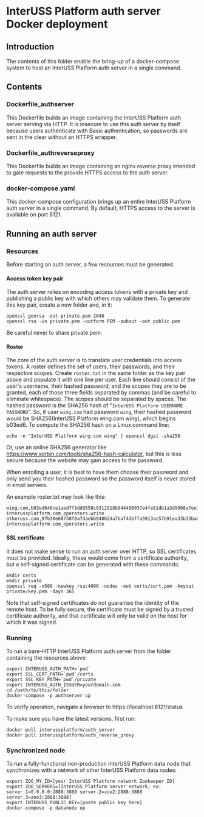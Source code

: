 # InterUSS Platform auth server Docker deployment

## Introduction

The contents of this folder enable the bring-up of a docker-compose system to
host an InterUSS Platform auth server in a single command.

## Contents

### Dockerfile_authserver

This Dockerfile builds an image containing the InterUSS Platform auth server serving via HTTP. It is
insecure to use this auth server by itself because users authenticate with Basic authentication, so
passwords are sent in the clear without an HTTPS wrapper.

### Dockerfile_authreverseproxy

This Dockerfile builds an image containing an nginx reverse proxy intended to
gate requests to the provide HTTPS access to the auth server.

### docker-compose.yaml

This docker-compose configuration brings up an entire InterUSS Platform auth server in a single
command.  By default, HTTPS access to the server is available on port 8121.

## Running an auth server

### Resources

Before starting an auth server, a few resources must be generated.

#### Access token key pair

The auth server relies on encoding access tokens with a private key and publishing a public key with
which others may validate them.  To generate this key pair, create a new folder and, in it:

```shell
openssl genrsa -out private.pem 2048
openssl rsa -in private.pem -outform PEM -pubout -out public.pem
```

Be careful never to share private.pem.

#### Roster

The core of the auth server is to translate user credentials into access tokens.  A roster defines
the set of users, their passwords, and their respective scopes.  Create `roster.txt` in the same
folder as the key pair above and populate it with one line per user.  Each line should consist of
the user's username, their hashed password, and the scopes they are to be granted, each of those
three fields separated by commas (and be careful to eliminate whitespace).  The scopes should be
separated by spaces.  The hashed password is the SHA256 hash of
"`InterUSS Platform USERNAME PASSWORD`".  So, if user `wing.com` had password `wing`, their hashed
password would be SHA256(InterUSS Platform wing.com wing), which begins b03ed6.  To compute the
SHA256 hash on a Linux command line:

```shell
echo -n "InterUSS Platform wing.com wing" | openssl dgst -sha256
```

Or, use an online SHA256 generator like https://www.xorbin.com/tools/sha256-hash-calculator, but
this is less secure because the website may gain access to the password.

When enrolling a user, it is best to have them choose their password and only send you their hashed
password so the password itself is never stored in email servers.

An example roster.txt may look like this:

```
wing.com,b03ed640ce1aed7f1dd9558c9312918b944496937e4fe81db1a3d9968a7ee1d0,interussplatform.com_operators.read interussplatform.com_operators.write
otheruss.com,97b30e68738f0a7daebb94862da7baf4dbffa5913ac57b91ea33b33baee26573,interussplatform.com_operators.read interussplatform.com_operators.write
```

#### SSL certificate

It does not make sense to run an auth server over HTTP, so SSL certificates must be provided.
Ideally, these would come from a certificate authority, but a self-signed certificate can be
generated with these commands:

```shell
mkdir certs
mkdir private
openssl req -x509 -newkey rsa:4096 -nodes -out certs/cert.pem -keyout private/key.pem -days 365
```

Note that self-signed certificates do not guarantee the identity of the remote
host. To be fully secure, the certificate must be signed by a trusted
certificate authority, and that certificate will only be valid on the host for
which it was signed.

### Running

To run a bare-HTTP InterUSS Platform auth server from the folder containing the resources above:

```shell
export INTERUSS_AUTH_PATH=`pwd`
export SSL_CERT_PATH=`pwd`/certs
export SSL_KEY_PATH=`pwd`/private
export INTERUSS_AUTH_ISSUER=yourdomain.com
cd /path/to/this/folder
docker-compose -p authserver up
```

To verify operation, navigate a browser to https://localhost:8121/status

To make sure you have the latest versions, first run:

```shell
docker pull interussplatform/auth_server
docker pull interussplatform/auth_reverse_proxy
```

### Synchronized node

To run a fully-functional non-production InterUSS Platform data node that
synchronizes with a network of other InterUSS Platform data nodes:

```shell
export ZOO_MY_ID=[your InterUSS Platform network Zookeeper ID]
export ZOO_SERVERS=[InterUSS Platform server network; ex: server.1=0.0.0.0:2888:3888 server.2=zoo2:2888:3888 server.3=zoo3:2888:3888]
export INTERUSS_PUBLIC_KEY=[paste public key here]
docker-compose -p datanode up
```
